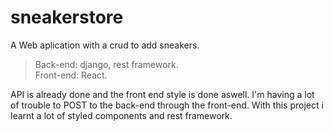 # sneakerstore

  A Web aplication with a crud to add sneakers. 
  > Back-end: django, rest framework. <br>
  > Front-end: React.
  
  API is already done and the front end style is done aswell. I'm having a lot of trouble to POST to the back-end through the front-end.
  With this project i learnt a lot of styled components and rest framework.
  
